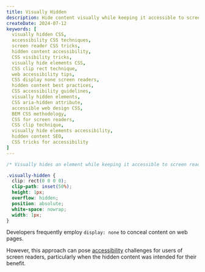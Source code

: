 ```yaml
---
title: Visually Hidden
description: Hide content visually while keeping it accessible to screen readers using the visually hidden CSS technique.
createDate: 2024-07-12
keywords: [
  visually hidden CSS,
  accessibility CSS techniques,
  screen reader CSS tricks,
  hidden content accessibility,
  CSS visibility tricks,
  visually hide elements CSS,
  CSS clip rect technique,
  web accessibility tips,
  CSS display none screen readers,
  hidden content best practices,
  CSS accessibility guidelines,
  visually hidden elements,
  CSS aria-hidden attribute,
  accessible web design CSS,
  BEM CSS methodology,
  CSS for screen readers,
  CSS clip technique,
  visually hide elements accessibility,
  hidden content SEO,
  CSS tricks for accessibility
]
---
```


```css
/* Visually hides an element while keeping it accessible to screen readers. */

.visually-hidden {
  clip: rect(0 0 0 0);
  clip-path: inset(50%);
  height: 1px;
  overflow: hidden;
  position: absolute;
  white-space: nowrap;
  width: 1px;
}
```

Developers frequently employ `display: none` to conceal content on web pages.

However, this approach can pose [accessibility](https://www.a11yproject.com/posts/how-to-hide-content/) challenges for users of screen readers, particularly when the hidden
content was intended for their benefit.

